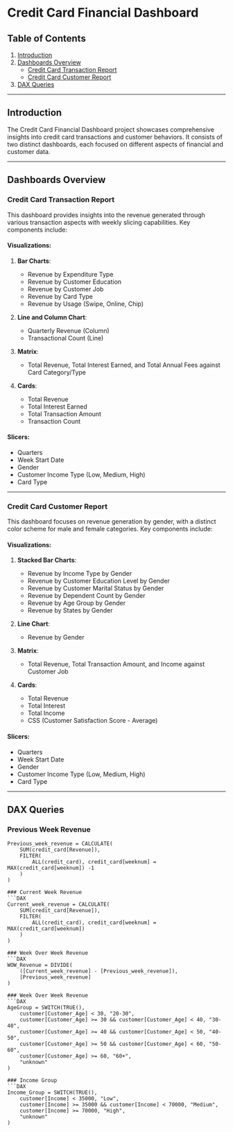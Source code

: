 # Credit Card Financial Dashboard

## Table of Contents
1. [Introduction](#introduction)
2. [Dashboards Overview](#dashboards-overview)
   - [Credit Card Transaction Report](#credit-card-transaction-report)
   - [Credit Card Customer Report](#credit-card-customer-report)
3. [DAX Queries](#dax-queries)

---

## Introduction
The Credit Card Financial Dashboard project showcases comprehensive insights into credit card transactions and customer behaviors. It consists of two distinct dashboards, each focused on different aspects of financial and customer data.

---

## Dashboards Overview

### Credit Card Transaction Report
This dashboard provides insights into the revenue generated through various transaction aspects with weekly slicing capabilities. Key components include:

#### Visualizations:
1. **Bar Charts**:
   - Revenue by Expenditure Type
   - Revenue by Customer Education
   - Revenue by Customer Job
   - Revenue by Card Type
   - Revenue by Usage (Swipe, Online, Chip)

2. **Line and Column Chart**:
   - Quarterly Revenue (Column)
   - Transactional Count (Line)

3. **Matrix**:
   - Total Revenue, Total Interest Earned, and Total Annual Fees against Card Category/Type

4. **Cards**:
   - Total Revenue
   - Total Interest Earned
   - Total Transaction Amount
   - Transaction Count

#### Slicers:
- Quarters
- Week Start Date
- Gender
- Customer Income Type (Low, Medium, High)
- Card Type

---

### Credit Card Customer Report
This dashboard focuses on revenue generation by gender, with a distinct color scheme for male and female categories. Key components include:

#### Visualizations:
1. **Stacked Bar Charts**:
   - Revenue by Income Type by Gender
   - Revenue by Customer Education Level by Gender
   - Revenue by Customer Marital Status by Gender
   - Revenue by Dependent Count by Gender
   - Revenue by Age Group by Gender
   - Revenue by States by Gender

2. **Line Chart**:
   - Revenue by Gender

3. **Matrix**:
   - Total Revenue, Total Transaction Amount, and Income against Customer Job

4. **Cards**:
   - Total Revenue
   - Total Interest
   - Total Income
   - CSS (Customer Satisfaction Score - Average)

#### Slicers:
- Quarters
- Week Start Date
- Gender
- Customer Income Type (Low, Medium, High)
- Card Type

---

## DAX Queries

### Previous Week Revenue
```DAX
Previous_week_revenue = CALCULATE(
    SUM(credit_card[Revenue]),
    FILTER(
        ALL(credit_card), credit_card[weeknum] = MAX(credit_card[weeknum]) -1
    )
)

### Current Week Revenue
```DAX
Current_week_revenue = CALCULATE(
    SUM(credit_card[Revenue]),
    FILTER(
        ALL(credit_card), credit_card[weeknum] = MAX(credit_card[weeknum])
    )
)

### Week Over Week Revenue
```DAX
WOW_Revenue = DIVIDE(
    ([Current_week_revenue] - [Previous_week_revenue]), 
    [Previous_week_revenue]
)

### Week Over Week Revenue
```DAX
AgeGroup = SWITCH(TRUE(),
    customer[Customer_Age] < 30, "20-30",
    customer[Customer_Age] >= 30 && customer[Customer_Age] < 40, "30-40",
    customer[Customer_Age] >= 40 && customer[Customer_Age] < 50, "40-50",
    customer[Customer_Age] >= 50 && customer[Customer_Age] < 60, "50-60",
    customer[Customer_Age] >= 60, "60+",
    "unknown"
)

### Income Group
```DAX
Income_Group = SWITCH(TRUE(),
    customer[Income] < 35000, "Low",
    customer[Income] >= 35000 && customer[Income] < 70000, "Medium",
    customer[Income] >= 70000, "High",
    "unknown"
)



